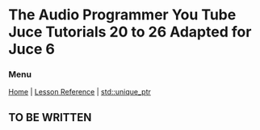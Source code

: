 # The Audio Programmer You Tube Juce Tutorials 20 to 26 Adapted for Juce 6

### Menu

[Home](/README.md) | [Lesson Reference](/docs/lesson-reference/Lessons.md) | [std::unique_ptr](/docs/std-unique-ptr.md)

## TO BE WRITTEN